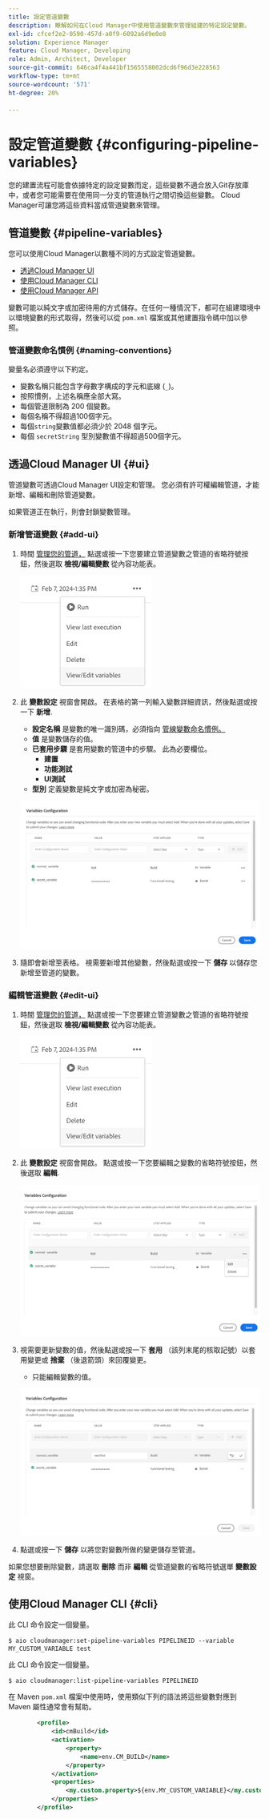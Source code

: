```yaml
---
title: 設定管道變數
description: 瞭解如何在Cloud Manager中使用管道變數來管理組建的特定設定變數。
exl-id: cfcef2e2-0590-457d-a0f9-6092a6d9e0e8
solution: Experience Manager
feature: Cloud Manager, Developing
role: Admin, Architect, Developer
source-git-commit: 646ca4f4a441bf1565558002dcd6f96d3e228563
workflow-type: tm+mt
source-wordcount: '571'
ht-degree: 20%

---
```


# 設定管道變數 {#configuring-pipeline-variables}

您的建置流程可能會依據特定的設定變數而定，這些變數不適合放入Git存放庫中，或者您可能需要在使用同一分支的管道執行之間切換這些變數。 Cloud Manager可讓您將這些資料當成管道變數來管理。

## 管道變數 {#pipeline-variables}

您可以使用Cloud Manager以數種不同的方式設定管道變數。

* [透過Cloud Manager UI](#ui)
* [使用Cloud Manager CLI](#cli)
* [使用Cloud Manager API](https://developer.adobe.com/experience-cloud/cloud-manager/reference/api/#tag/Variables/operation/getPipelineVariables)

變數可能以純文字或加密待用的方式儲存。在任何一種情況下，都可在組建環境中以環境變數的形式取得，然後可以從 `pom.xml` 檔案或其他建置指令碼中加以參照。

### 管道變數命名慣例 {#naming-conventions}

變量名必須遵守以下約定。

* 變數名稱只能包含字母數字構成的字元和底線 (`_`)。
* 按照慣例，上述名稱應全部大寫。
* 每個管道限制為 200 個變數。
* 每個名稱不得超過100個字元。
* 每個`string`變數值都必須少於 2048 個字元。
* 每個 `secretString` 型別變數值不得超過500個字元。

## 透過Cloud Manager UI {#ui}

管道變數可透過Cloud Manager UI設定和管理。 您必須有許可權編輯管道，才能新增、編輯和刪除管道變數。

如果管道正在執行，則會封鎖變數管理。

### 新增管道變數 {#add-ui}

1. 時間 [管理您的管道，](/help/implementing/cloud-manager/configuring-pipelines/managing-pipelines.md) 點選或按一下您要建立管道變數之管道的省略符號按鈕，然後選取 **檢視/編輯變數** 從內容功能表。

   ![檢視/編輯管道變數](/help/implementing/cloud-manager/assets/pipeline-variables-view-edit.png)

1. 此 **變數設定** 視窗會開啟。 在表格的第一列輸入變數詳細資訊，然後點選或按一下 **新增**.

   * **設定名稱** 是變數的唯一識別碼，必須指向 [管線變數命名慣例。](#naming-conventions)
   * **值** 是變數儲存的值。
   * **已套用步驟** 是套用變數的管道中的步驟。 此為必要欄位。
      * **建置**
      * **功能測試**
      * **UI測試**
   * **型別** 定義變數是純文字或加密為秘密。

   ![新增變數](/help/implementing/cloud-manager/assets/pipeline-variables-add-variable.png)

1. 隨即會新增至表格。 視需要新增其他變數，然後點選或按一下 **儲存** 以儲存您新增至管道的變數。

### 編輯管道變數 {#edit-ui}

1. 時間 [管理您的管道，](/help/implementing/cloud-manager/configuring-pipelines/managing-pipelines.md) 點選或按一下您要建立管道變數之管道的省略符號按鈕，然後選取 **檢視/編輯變數** 從內容功能表。

   ![檢視/編輯管道變數](/help/implementing/cloud-manager/assets/pipeline-variables-view-edit.png)

1. 此 **變數設定** 視窗會開啟。 點選或按一下您要編輯之變數的省略符號按鈕，然後選取 **編輯**.

   ![編輯變數](/help/implementing/cloud-manager/assets/pipeline-variables-edit.png)

1. 視需要更新變數的值，然後點選或按一下 **套用** （該列末尾的核取記號）以套用變更或 **捨棄** （後退箭頭）來回覆變更。

   * 只能編輯變數的值。

   ![編輯變數](/help/implementing/cloud-manager/assets/pipeline-variables-edit-save.png)

1. 點選或按一下 **儲存** 以將您對變數所做的變更儲存至管道。

如果您想要刪除變數，請選取 **刪除** 而非 **編輯** 從管道變數的省略符號選單 **變數設定** 視窗。

## 使用Cloud Manager CLI {#cli}

此 CLI 命令設定一個變量。

```shell
$ aio cloudmanager:set-pipeline-variables PIPELINEID --variable MY_CUSTOM_VARIABLE test
```

此 CLI 命令設定一個變量。

```shell
$ aio cloudmanager:list-pipeline-variables PIPELINEID
```

在 Maven `pom.xml` 檔案中使用時，使用類似下列的語法將這些變數對應到 Maven 屬性通常會有幫助。

```xml
        <profile>
            <id>cmBuild</id>
            <activation>
                <property>
                    <name>env.CM_BUILD</name>
                </property>
            </activation>
            <properties>
                <my.custom.property>${env.MY_CUSTOM_VARIABLE}</my.custom.property> 
            </properties>
        </profile>
```
